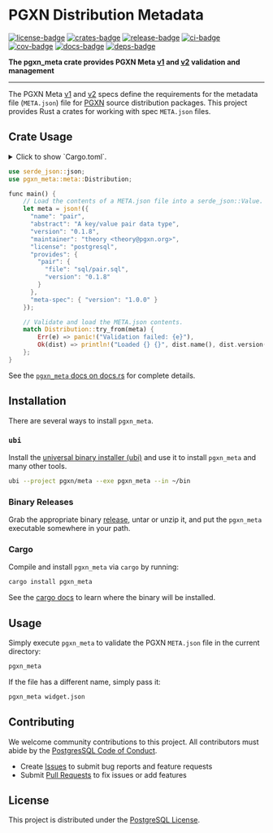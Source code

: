 # PGXN Distribution Metadata

[![license-badge]][license] [![crates-badge]][crates] [![release-badge]][release] [![ci-badge]][ci] [![cov-badge]][cov] [![docs-badge]][docs] [![deps-badge]][deps]


**The pgxn_meta crate provides PGXN Meta [v1] and [v2] validation and management**

---

The PGXN Meta [v1] and [v2] specs define the requirements for the metadata
file (`META.json`) file for [PGXN] source distribution packages. This project
provides Rust a crates for working with spec `META.json` files.

Crate Usage
-----------

<details>
<summary>Click to show `Cargo.toml`.</summary>

```toml
[dependencies]
serde_json = "1.0"
pgxn_meta = "0.2"
```
</details>

``` rust
use serde_json::json;
use pgxn_meta::meta::Distribution;

func main() {
    // Load the contents of a META.json file into a serde_json::Value.
    let meta = json!({
      "name": "pair",
      "abstract": "A key/value pair data type",
      "version": "0.1.8",
      "maintainer": "theory <theory@pgxn.org>",
      "license": "postgresql",
      "provides": {
        "pair": {
          "file": "sql/pair.sql",
          "version": "0.1.8"
        }
      },
      "meta-spec": { "version": "1.0.0" }
    });

    // Validate and load the META.json contents.
    match Distribution::try_from(meta) {
        Err(e) => panic!("Validation failed: {e}"),
        Ok(dist) => println!("Loaded {} {}", dist.name(), dist.version()),
    };
}
```

See the [`pgxn_meta` docs on docs.rs] for complete details.

Installation
------------

There are several ways to install `pgxn_meta`.

### `ubi`

Install the [universal binary installer (ubi)][ubi] and use it to install
`pgxn_meta` and many other tools.

``` sh
ubi --project pgxn/meta --exe pgxn_meta --in ~/bin
```

### Binary Releases

Grab the appropriate binary [release], untar or unzip it, and put the
`pgxn_meta` executable somewhere in your path.

### Cargo

Compile and install `pgxn_meta` via `cargo` by running:

``` sh
cargo install pgxn_meta
```

See the [cargo docs] to learn where the binary will be installed.

Usage
-----

Simply execute `pgxn_meta` to validate the PGXN `META.json` file in the
current directory:

``` sh
pgxn_meta
```

If the file has a different name, simply pass it:

``` sh
pgxn_meta widget.json
```

Contributing
------------

We welcome community contributions to this project. All contributors must
abide by the [PostgresSQL Code of Conduct].

*   Create [Issues] to submit bug reports and feature requests
*   Submit [Pull Requests] to fix issues or add features

License
-------

This project is distributed under the [PostgreSQL License][license].

  [license-badge]: https://img.shields.io/badge/License-PostgreSQL-blue.svg "⚖️ PostgreSQL License"
  [license]: https://opensource.org/licenses/PostgreSQL "⚖️ PostgreSQL License"
  [crates-badge]: https://img.shields.io/crates/v/pgxn_meta.svg "📦 Crate"
  [crates]: https://crates.io/crates/pgxn_meta "📦 Crate"
  [docs-badge]: https://docs.rs/pgxn_meta/badge.svg "📚 Docs Status"
  [docs]: https://docs.rs/pgxn_meta "📚 Docs Status"
  [ci-badge]: https://github.com/pgxn/meta/actions/workflows/test-and-lint.yml/badge.svg "🧪 Test and Lint"
  [ci]: https://github.com/pgxn/meta/actions/workflows/test-and-lint "🧪 Test and Lint"
  [cov-badge]: https://codecov.io/gh/pgxn/meta/graph/badge.svg?token=5DOLLPIHEO "📊 Code Coverage"
  [cov]: https://codecov.io/gh/pgxn/meta "📊 Code Coverage"
  [deps-badge]: https://deps.rs/repo/github/pgxn/meta/status.svg "⬆️ Dependency Status"
  [deps]: https://deps.rs/repo/github/pgxn/meta "⬆️ Dependency Status"
  [release-badge]: https://img.shields.io/github/release/pgxn/meta.svg  "🚀 Latest Release"
  [release]: https://github.com/pgxn/meta/releases/latest "🚀 Latest Release"
  [v1]: https://rfcs.pgxn.org/0001-meta-spec-v1.html
  [v2]: https://github.com/pgxn/rfcs/pull/3
  [PGXN]: https://pgxn.org "PGXN: PostgreSQL Extension Network"
  [`pgxn_meta` docs on docs.rs]: https://docs.rs/ubi/latest/pgxn_meta/
  [ubi]: https://github.com/houseabsolute/ubi
  [release]: https://github.com/pgxn/meta/releases
  [cargo docs]: https://doc.rust-lang.org/cargo/commands/cargo-install.html
  [PostgresSQL Code of Conduct]: https://www.postgresql.org/about/policies/coc/
  [Issues]: https://github.com/pgxn/meta/issues
  [Pull Requests]: https://github.com/pgxn/meta/pulls
